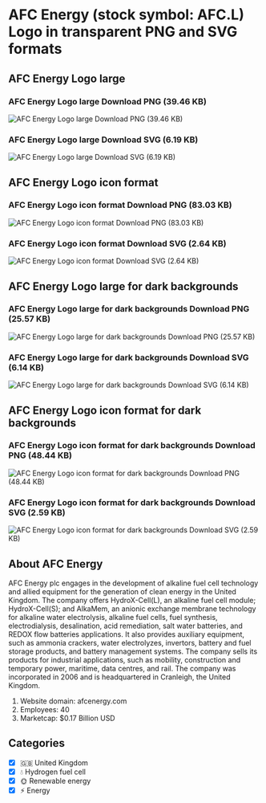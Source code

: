 # AFC Energy (stock symbol: AFC.L) Logo in transparent PNG and SVG formats

## AFC Energy Logo large

### AFC Energy Logo large Download PNG (39.46 KB)

![AFC Energy Logo large Download PNG (39.46 KB)](/img/orig/AFC.L_BIG-607ee7b0.png)

### AFC Energy Logo large Download SVG (6.19 KB)

![AFC Energy Logo large Download SVG (6.19 KB)](/img/orig/AFC.L_BIG-9ee277d7.svg)

## AFC Energy Logo icon format

### AFC Energy Logo icon format Download PNG (83.03 KB)

![AFC Energy Logo icon format Download PNG (83.03 KB)](/img/orig/AFC.L-8bc11320.png)

### AFC Energy Logo icon format Download SVG (2.64 KB)

![AFC Energy Logo icon format Download SVG (2.64 KB)](/img/orig/AFC.L-35060438.svg)

## AFC Energy Logo large for dark backgrounds

### AFC Energy Logo large for dark backgrounds Download PNG (25.57 KB)

![AFC Energy Logo large for dark backgrounds Download PNG (25.57 KB)](/img/orig/AFC.L_BIG.D-6afbf845.png)

### AFC Energy Logo large for dark backgrounds Download SVG (6.14 KB)

![AFC Energy Logo large for dark backgrounds Download SVG (6.14 KB)](/img/orig/AFC.L_BIG.D-be30262f.svg)

## AFC Energy Logo icon format for dark backgrounds

### AFC Energy Logo icon format for dark backgrounds Download PNG (48.44 KB)

![AFC Energy Logo icon format for dark backgrounds Download PNG (48.44 KB)](/img/orig/AFC.L.D-179e2a80.png)

### AFC Energy Logo icon format for dark backgrounds Download SVG (2.59 KB)

![AFC Energy Logo icon format for dark backgrounds Download SVG (2.59 KB)](/img/orig/AFC.L.D-523bdfa0.svg)

## About AFC Energy

AFC Energy plc engages in the development of alkaline fuel cell technology and allied equipment for the generation of clean energy in the United Kingdom. The company offers HydroX-Cell(L), an alkaline fuel cell module; HydroX-Cell(S); and AlkaMem, an anionic exchange membrane technology for alkaline water electrolysis, alkaline fuel cells, fuel synthesis, electrodialysis, desalination, acid remediation, salt water batteries, and REDOX flow batteries applications. It also provides auxiliary equipment, such as ammonia crackers, water electrolyzes, invertors, battery and fuel storage products, and battery management systems. The company sells its products for industrial applications, such as mobility, construction and temporary power, maritime, data centres, and rail. The company was incorporated in 2006 and is headquartered in Cranleigh, the United Kingdom.

1. Website domain: afcenergy.com
2. Employees: 40
3. Marketcap: $0.17 Billion USD


## Categories
- [x] 🇬🇧 United Kingdom
- [x] 💧 Hydrogen fuel cell
- [x] 🌞 Renewable energy
- [x] ⚡ Energy
